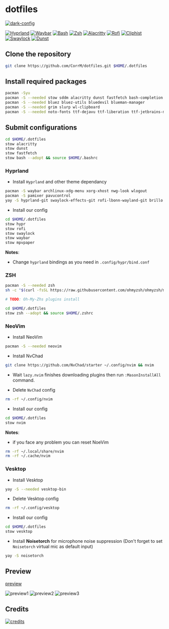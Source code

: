 # dotfiles

[![dark-config](https://img.shields.io/badge/dark_config-black?style=for-the-badge "Dark config")](https://github.com/sameemul-haque/dotfiles/tree/dark)

[![Hyprland](https://img.shields.io/badge/Hyprland-abd6fd?style=for-the-badge "Hyprland - A dynamic tiling Wayland compositor based on wlroots that doesn't sacrifice on its looks")](https://hyprland.org/)
[![Waybar](https://img.shields.io/badge/Waybar-cdd6f4?style=for-the-badge "Waybar - Highly customizable Wayland bar for Sway and Wlroots based compositors")](https://github.com/Alexays/Waybar)
[![Bash](https://img.shields.io/badge/Bash-f2cdcd?style=for-the-badge "Bourne Again Shell")](https://www.gnu.org/software/bash/manual/bash.html)
[![Zsh](https://img.shields.io/badge/Zsh-f2cdcd?style=for-the-badge "ZSH Shell")](https://www.zsh.org)
[![Alacritty](https://img.shields.io/badge/Alacritty-cba6f7?style=for-the-badge "Alacritty - A fast, cross-platform, OpenGL terminal emulator")](https://github.com/alacritty/alacritty)
[![Rofi](https://img.shields.io/badge/Rofi-fab387?style=for-the-badge "Rofi- A window switcher, application launcher and dmenu replacement")](https://github.com/lbonn/rofi)
[![Cliphist](https://img.shields.io/badge/Cliphist-cdd6f4?style=for-the-badge "Cliphist - Wayland clipboard manager")](https://github.com/sentriz/cliphist)
[![Swaylock](https://img.shields.io/badge/Swaylock-f9e2af?style=for-the-badge "Swaylock - Screen locking utility for Wayland compositors")](https://github.com/mortie/swaylock-effects)
[![Dunst](https://img.shields.io/badge/Dunst-fab387?style=for-the-badge "Dunst - Lightweight and customizable notification daemon")](https://github.com/dunst-project/dunst)

## Clone the repository

```bash
git clone https://github.com/CorrM/dotfiles.git $HOME/.dotfiles
```

## Install required packages

```bash
pacman -Syu
pacman -S --needed stow sddm alacritty dunst fastfetch bash-completion cliphist
pacman -S --needed bluez bluez-utils bluedevil blueman-manager
pacman -S --needed grim slurp wl-clipboard
pacman -S --needed noto-fonts ttf-dejavu ttf-liberation ttf-jetbrains-mono-nerd otf-font-awesome
```

## Submit configurations

```bash
cd $HOME/.dotfiles
stow alacritty
stow dunst
stow fastfetch
stow bash --adopt && source $HOME/.bashrc
```

### Hyprland

- Install `Hyprland` and other theme dependancy
```bash
pacman -S waybar archlinux-xdg-menu xorg-xhost nwg-look wlogout
pacman -S pamixer pavucontrol
yay -S hyprland-git swaylock-effects-git rofi-lbonn-wayland-git brillo mpvpaper
```

- Install our config
```bash
cd $HOME/.dotfiles
stow hypr
stow rofi
stow swaylock
stow waybar
stow mpvpaper
```

**Notes**:
- Change `hyprland` bindings as you need in `.config/hypr/bind.conf`

### ZSH

```bash
pacman -S --needed zsh
sh -c "$(curl -fsSL https://raw.githubusercontent.com/ohmyzsh/ohmyzsh/master/tools/install.sh)"

# TODO: Oh-My-Zhs plugins install

cd $HOME/.dotfiles
stow zsh --adopt && source $HOME/.zshrc
```

### NeoVim

- Install NeoVim
```bash
pacman -S --needed neovim
```

- Install NvChad
```bash
git clone https://github.com/NvChad/starter ~/.config/nvim && nvim
```

- Wait `lazy.nvim` finishes downloading plugins then run `:MasonInstallAll` command.

- Delete `NvChad` config
```bash
rm -rf ~/.config/nvim
```

- Install our config
```bash
cd $HOME/.dotfiles
stow nvim
```

**Notes**:
- if you face any problem you can reset NoeVim
```bash
rm -rf ~/.local/share/nvim
rm -rf ~/.cache/nvim
```

### Vesktop

- Install Vesktop
```bash
yay -S --needed vesktop-bin
```

- Delete Vesktop config
```bash
rm -rf ~/.config/vesktop
```

- Install our config
```bash
cd $HOME/.dotfiles
stow vesktop
```

- Install **Noisetorch** for microphone noise suppression (Don't forget to set `Noisetorch` virtual mic as default input)
```bash
yay -S noisetorch
```

## Preview
[preview](https://github.com/sameemul-haque/dotfiles/assets/110324374/3f3ad231-ba5c-42fc-9d01-6466e4550158 "dotfiles preview")


![preview1](https://github.com/sameemul-haque/dotfiles/assets/110324374/2212607f-9b29-4e76-bac0-4bdc0ac06bbb)
![preview2](https://github.com/sameemul-haque/dotfiles/assets/110324374/86560ae3-5113-46f2-823b-60e334c67b14)
![preview3](https://github.com/sameemul-haque/dotfiles/assets/110324374/4f7f18aa-4337-4f68-871b-42c3986c0379)

## Credits
[![credits](https://img.shields.io/badge/rayh4444n-FF4500?style=for-the-badge&logo=reddit&logoColor=ffffff "Credits to rayh4444n")](https://www.reddit.com/r/unixporn/comments/zos11o/comment/k24i61c/)


